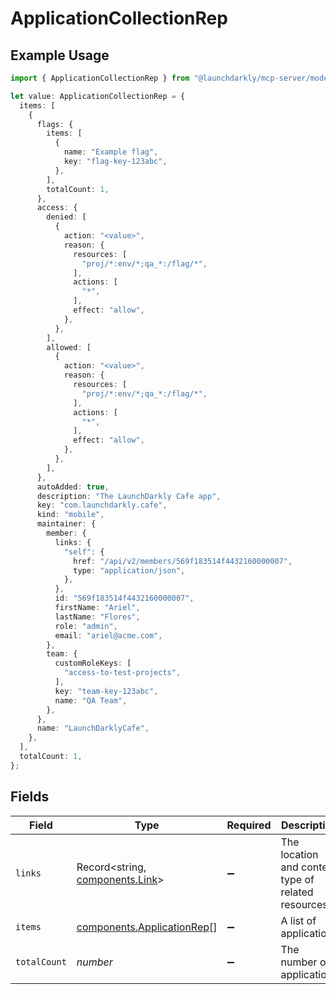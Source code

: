 # ApplicationCollectionRep

## Example Usage

```typescript
import { ApplicationCollectionRep } from "@launchdarkly/mcp-server/models/components";

let value: ApplicationCollectionRep = {
  items: [
    {
      flags: {
        items: [
          {
            name: "Example flag",
            key: "flag-key-123abc",
          },
        ],
        totalCount: 1,
      },
      access: {
        denied: [
          {
            action: "<value>",
            reason: {
              resources: [
                "proj/*:env/*;qa_*:/flag/*",
              ],
              actions: [
                "*",
              ],
              effect: "allow",
            },
          },
        ],
        allowed: [
          {
            action: "<value>",
            reason: {
              resources: [
                "proj/*:env/*;qa_*:/flag/*",
              ],
              actions: [
                "*",
              ],
              effect: "allow",
            },
          },
        ],
      },
      autoAdded: true,
      description: "The LaunchDarkly Cafe app",
      key: "com.launchdarkly.cafe",
      kind: "mobile",
      maintainer: {
        member: {
          links: {
            "self": {
              href: "/api/v2/members/569f183514f4432160000007",
              type: "application/json",
            },
          },
          id: "569f183514f4432160000007",
          firstName: "Ariel",
          lastName: "Flores",
          role: "admin",
          email: "ariel@acme.com",
        },
        team: {
          customRoleKeys: [
            "access-to-test-projects",
          ],
          key: "team-key-123abc",
          name: "QA Team",
        },
      },
      name: "LaunchDarklyCafe",
    },
  ],
  totalCount: 1,
};
```

## Fields

| Field                                                                    | Type                                                                     | Required                                                                 | Description                                                              | Example                                                                  |
| ------------------------------------------------------------------------ | ------------------------------------------------------------------------ | ------------------------------------------------------------------------ | ------------------------------------------------------------------------ | ------------------------------------------------------------------------ |
| `links`                                                                  | Record<string, [components.Link](../../models/components/link.md)>       | :heavy_minus_sign:                                                       | The location and content type of related resources                       |                                                                          |
| `items`                                                                  | [components.ApplicationRep](../../models/components/applicationrep.md)[] | :heavy_minus_sign:                                                       | A list of applications                                                   |                                                                          |
| `totalCount`                                                             | *number*                                                                 | :heavy_minus_sign:                                                       | The number of applications                                               | 1                                                                        |